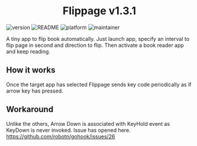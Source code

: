 <h1 align="center">
    Flippage v1.3.1
</h1>

![version](https://img.shields.io/badge/version-v1.3.1-brightgreen) ![README](https://img.shields.io/badge/README-available-brightgreen) ![platform](https://img.shields.io/badge/platform-mac-blue) ![maintainer](https://img.shields.io/badge/maintainer-Takuya%20HARA-brightgreen) 

A tiny app to flip book automatically. Just launch app, specify an interval to flip page in second and direction to flip. Then activate a book reader app and keep reading.

## How it works
Once the target app has selected Flippage sends key code periodically as if arrow key has pressed.

## Workaround
Unlike the others, Arrow Down is associated with KeyHold event as KeyDown is never invoked. Issue has opened here.
https://github.com/robotn/gohook/issues/26
